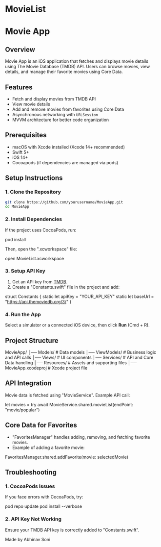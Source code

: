 # MovieList

# Movie App

## Overview
Movie App is an iOS application that fetches and displays movie details using The Movie Database (TMDB) API. Users can browse movies, view details, and manage their favorite movies using Core Data.

## Features
- Fetch and display movies from TMDB API
- View movie details
- Add and remove movies from favorites using Core Data
- Asynchronous networking with `URLSession`
- MVVM architecture for better code organization

## Prerequisites
- macOS with Xcode installed (Xcode 14+ recommended)
- Swift 5+
- iOS 14+
- Cocoapods (if dependencies are managed via pods)

## Setup Instructions
### 1. Clone the Repository
```sh
git clone https://github.com/yourusername/MovieApp.git
cd MovieApp
```

### 2. Install Dependencies
If the project uses CocoaPods, run:

pod install

Then, open the ".xcworkspace" file:

open MovieList.xcworkspace


### 3. Setup API Key
1. Get an API key from [TMDB](https://www.themoviedb.org/).
2. Create a "Constants.swift" file in the project and add:

struct Constants {
    static let apiKey = "YOUR_API_KEY"
    static let baseUrl = "https://api.themoviedb.org/3/"
}


### 4. Run the App
Select a simulator or a connected iOS device, then click **Run** (Cmd + R).

## Project Structure

MovieApp/
│── Models/              # Data models
│── ViewModels/          # Business logic and API calls
│── Views/               # UI components
│── Services/            # API and Core Data handling
│── Resources/           # Assets and supporting files
│── MovieApp.xcodeproj   # Xcode project file


## API Integration
Movie data is fetched using "MovieService". Example API call:

let movies = try await MovieService.shared.movieList(endPoint: "movie/popular")


## Core Data for Favorites
- "FavoritesManager" handles adding, removing, and fetching favorite movies.
- Example of adding a favorite movie:

FavoritesManager.shared.addFavorite(movie: selectedMovie)




## Troubleshooting
### 1. CocoaPods Issues
If you face errors with CocoaPods, try:

pod repo update
pod install --verbose

### 2. API Key Not Working
Ensure your TMDB API key is correctly added to "Constants.swift".

Made by Abhinav Soni

